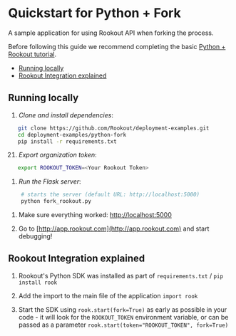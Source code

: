 # Quickstart for Python + Fork

A sample application for using Rookout API when forking the process.

Before following this guide we recommend completing the basic [Python + Rookout tutorial](https://github.com/Rookout/tutorial-python).

* [Running locally](#running-locally)
* [Rookout Integration explained](#rookout-integration-explained)

## Running locally

1. *Clone and install dependencies*:
 ```bash
    git clone https://github.com/Rookout/deployment-examples.git
    cd deployment-examples/python-fork
    pip install -r requirements.txt
```
21. *Export organization token*:
 ```bash
 	export ROOKOUT_TOKEN=<Your Rookout Token>
```

1. *Run the Flask server*:
```bash
    # starts the server (default URL: http://localhost:5000)
    python fork_rookout.py
```

1. Make sure everything worked: [http://localhost:5000](http://localhost:5000)

1. Go to [http://app.rookout.com](http://app.rookout.com) and start debugging! 


## Rookout Integration explained

1. Rookout's Python SDK was installed as part of `requirements.txt` / `pip install rook`

1. Add the import to the main file of the application `import rook`

1. Start the SDK using `rook.start(fork=True)` as early as possible in your code - it will look for the `ROOKOUT_TOKEN` environment variable, or can be passed as a parameter `rook.start(token="ROOKOUT_TOKEN", fork=True)`


[Python + Rookout]: https://docs.rookout.com/docs/sdk-setup.html

